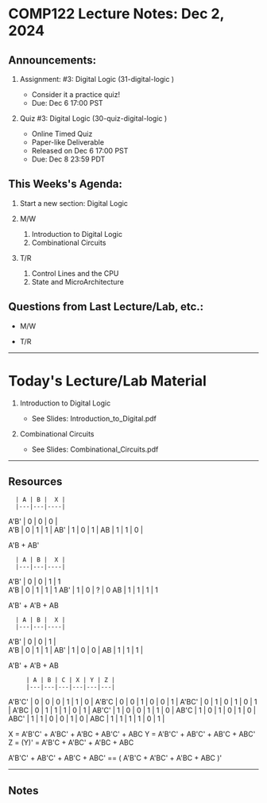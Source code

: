 # COMP122 Lecture Notes: Dec 2, 2024

## Announcements:
  1. Assignment: #3: Digital Logic (31-digital-logic  )
     - Consider it a practice quiz!
     - Due: Dec 6 17:00 PST

  1. Quiz #3: Digital Logic (30-quiz-digital-logic  )
     - Online Timed Quiz
     - Paper-like Deliverable
     - Released on Dec 6 17:00 PST
     - Due: Dec 8 23:59 PDT


## This Weeks's Agenda:
   1. Start a new section: Digital Logic

   1. M/W 
      1. Introduction to Digital Logic
      1. Combinational Circuits

   1. T/R
      1. Control Lines and the CPU
      1. State and MicroArchitecture



## Questions from Last Lecture/Lab, etc.:
   * M/W 

   * T/R

---
# Today's Lecture/Lab Material

  1. Introduction to Digital Logic
     - See Slides: Introduction_to_Digital.pdf
 
  1. Combinational Circuits
     - See Slides: Combinational_Circuits.pdf

---
## Resources

      | A | B |  X |
      |---|---|----| 
 A'B' | 0 | 0 |  0 |  
 A'B  | 0 | 1 |  1 |
 AB'  | 1 | 0 |  1 |
 AB   | 1 | 1 |  0 |

A'B + AB'

      | A | B |  X |
      |---|---|----| 
 A'B' | 0 | 0 |  1 |   1   
 A'B  | 0 | 1 |  1 |   1 
 AB'  | 1 | 0 |  ? |   0 
 AB   | 1 | 1 |  1 |   1 


A'B' + A'B  + AB


      | A | B |  X |
      |---|---|----| 
 A'B' | 0 | 0 |  1 |  
 A'B  | 0 | 1 |  1 |
 AB'  | 1 | 0 |  0 |
 AB   | 1 | 1 |  1 |

A'B' + A'B + AB



         | A | B | C | X | Y | Z |
         |---|---|---|---|---|---|
 A'B'C'  | 0 | 0 | 0 | 1 | 1 | 0 |
 A'B'C   | 0 | 0 | 1 | 0 | 0 | 1 |
 A'BC'   | 0 | 1 | 0 | 1 | 0 | 1 |
 A'BC    | 0 | 1 | 1 | 1 | 0 | 1 |
 AB'C'   | 1 | 0 | 0 | 1 | 1 | 0 |
 AB'C    | 1 | 0 | 1 | 0 | 1 | 0 |
 ABC'    | 1 | 1 | 0 | 0 | 1 | 0 |
 ABC     | 1 | 1 | 1 | 1 | 0 | 1 |

X = A'B'C' + A'BC' + A'BC + AB'C' + ABC
Y = A'B'C' + AB'C' + AB'C + ABC'
Z = (Y)' = A'B'C + A'BC' + A'BC + ABC

 A'B'C' + AB'C' + AB'C + ABC' == ( A'B'C + A'BC' + A'BC + ABC )'

---
<!-- This section for student's to place their own notes. -->
<!-- This section will not be updated by the Professor.   -->

## Notes  


